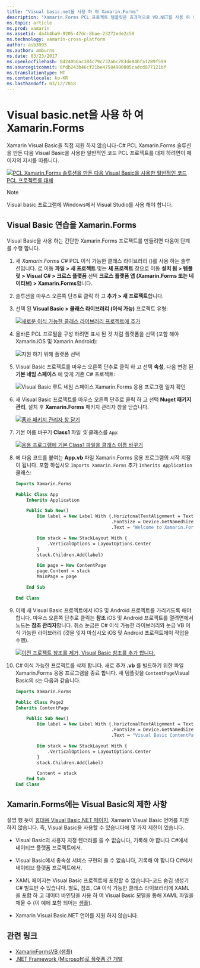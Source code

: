 ```yaml
---
title: "Visual basic.net을 사용 하 여 Xamarin.Forms"
description: "Xamarin.Forms PCL 프로젝트 템플릿은 효과적으로 VB.NET를 사용 하 여 플랫폼 간 모바일 앱을 빌드할 수 있도록 하는 주 어셈블리에 대 한 Visual Basic을 사용 하도록 수정할 수 있습니다."
ms.topic: article
ms.prod: xamarin
ms.assetid: da4b4ba9-9205-47dc-8bae-23272ede2c50
ms.technology: xamarin-cross-platform
author: asb3993
ms.author: amburns
ms.date: 03/23/2017
ms.openlocfilehash: 84240b6ac384c79c732abc783de84bfa1289f599
ms.sourcegitcommit: 0fdb243b46cf21be47584900805cadcd077121bf
ms.translationtype: MT
ms.contentlocale: ko-KR
ms.lasthandoff: 03/12/2018
---
```

# <a name="xamarinforms-using-visual-basicnet"></a>Visual basic.net을 사용 하 여 Xamarin.Forms

Xamarin Visual Basic을 직접 지원 하지 않습니다-C# PCL Xamarin.Forms 솔루션을 만든 다음 Visual Basic을 사용한 일반적인 코드 PCL 프로젝트를 대체 하려면이 페이지의 지시를 따릅니다.

[![](xamarin-forms-images/hero-sml.png "PCL Xamarin.Forms 솔루션을 만든 다음 Visual Basic을 사용한 일반적인 코드 PCL 프로젝트를 대체")](xamarin-forms-images/hero.png#lightbox)

> [!NOTE]
> Visual basic 프로그램에 Windows에서 Visual Studio를 사용 해야 합니다.

## <a name="xamarinforms-with-visual-basic-walkthrough"></a>Visual Basic 연습을 Xamarin.Forms

Visual Basic을 사용 하는 간단한 Xamarin.Forms 프로젝트를 만들려면 다음이 단계를 수행 합니다.

1. 새 *Xamarin.Forms C#* PCL 이식 가능한 클래스 라이브러리 ()를 사용 하는 솔루션입니다.
로 이동 **파일 > 새 프로젝트** 및는 **새 프로젝트** 창으로 이동 **설치 됨 > 템플릿 > Visual C# > 크로스 플랫폼** 선택  **크로스 플랫폼 앱 (Xamarin.Forms 또는 네이티브) > Xamarin.Forms**합니다.

2. 솔루션을 마우스 오른쪽 단추로 클릭 하 고 **추가 > 새 프로젝트**합니다.

3. 선택 된 **Visual Basic > 클래스 라이브러리 (이식 가능)** 프로젝트 유형:

   [![](xamarin-forms-images/add-vb-2-sml.png "새로운 이식 가능한 클래스 라이브러리 프로젝트에 추가")](xamarin-forms-images/add-vb-2.png#lightbox)

4. 올바른 PCL 프로필을 구성 하려면 표시 된 것 처럼 플랫폼을 선택 (포함 해야 Xamarin.iOS 및 Xamarin.Android):

   ![](xamarin-forms-images/add-vb-3-sml.png "지원 하기 위해 플랫폼 선택")

5. Visual Basic 프로젝트를 마우스 오른쪽 단추로 클릭 하 고 선택 **속성**, 다음 변경 된 **기본 네임 스페이스** 에 맞게 기존 C# 프로젝트:

   ![](xamarin-forms-images/add-vb-4s-sml.png "Visual Basic 루트 네임 스페이스 Xamarin.Forms 응용 프로그램 일치 확인")

6. 새 Visual Basic 프로젝트를 마우스 오른쪽 단추로 클릭 하 고 선택 **Nuget 패키지 관리**, 설치 후 **Xamarin.Forms** 패키지 관리자 창을 닫습니다.

   [![](xamarin-forms-images/add-vb-4-sml.png "폼과 패키지 관리자 창 닫기")](xamarin-forms-images/add-vb-4.png#lightbox)

7. 기본 이름 바꾸기 **Class1** 파일 *및* 클래스를 `App`:

   [![](xamarin-forms-images/add-vb-5-sml.png "응용 프로그램에 기본 Class1 파일을 클래스 이름 바꾸기")](xamarin-forms-images/add-vb-5.png#lightbox)

8. 에 다음 코드를 붙여는 **App.vb** 파일 Xamarin.Forms 응용 프로그램의 시작 지점이 됩니다. 포함 하십시오 `Imports Xamarin.Forms` 추가 `Inherits Application` 클래스:

    ```vb 
    Imports Xamarin.Forms

    Public Class App
        Inherits Application

        Public Sub New()
            Dim label = New Label With {.HoriztonalTextAlignment = TextAlignment.Center,
                                        .FontSize = Device.GetNamedSize(NamedSize.Medium, GetType(Label)),
                                        .Text = "Welcome to Xamarin.Forms with Visual Basic.NET"}

            Dim stack = New StackLayout With {
                .VerticalOptions = LayoutOptions.Center
            }
            stack.Children.Add(label)

            Dim page = New ContentPage
            page.Content = stack
            MainPage = page

        End Sub

    End Class
    ```

9. 이제 새 Visual Basic 프로젝트에서 iOS 및 Android 프로젝트를 가리키도록 해야 합니다.
마우스 오른쪽 단추로 클릭는 **참조** iOS 및 Android 프로젝트를 열려면에서 노드는 **참조 관리자**합니다. 취소 눈금은 C# 이식 가능한 라이브러리와 눈금 VB 이식 가능한 라이브러리 (것을 잊지 마십시오 iOS 및 Android 프로젝트에이 작업을 수행).

   [![](xamarin-forms-images/add-vb-8-sml.png "이전 프로젝트 참조를 제거, Visual Basic 참조를 추가 합니다.")](xamarin-forms-images/add-vb-8.png#lightbox)

10. C# 이식 가능한 프로젝트를 삭제 합니다. 새로 추가 **.vb** 를 빌드하기 위한 파일 Xamarin.Forms 응용 프로그램을 종료 합니다. 새 템플릿을 `ContentPage`Visual Basic의 s는 다음과 같습니다.

    ```vb
    Imports Xamarin.Forms

    Public Class Page2
    Inherits ContentPage

        Public Sub New()
            Dim label = New Label With {.HoriztonalTextAlignment = TextAlignment.Center,
                                        .FontSize = Device.GetNamedSize(NamedSize.Medium, GetType(Label)),
                                        .Text = "Visual Basic ContentPage"}

            Dim stack = New StackLayout With {
                .VerticalOptions = LayoutOptions.Center
            }
            stack.Children.Add(label)

            Content = stack
        End Sub
    End Class
    ```

## <a name="limitations-of-visual-basic-in-xamarinforms"></a>Xamarin.Forms에는 Visual Basic의 제한 사항

설명 했 듯이 [휴대용 Visual Basic.NET 페이지](~/cross-platform/platform/visual-basic/index.md), Xamarin Visual Basic 언어를 지원 하지 않습니다. 즉, Visual Basic을 사용할 수 있습니다에 몇 가지 제한이 있습니다.

 - Visual Basic의 사용자 지정 렌더러를 쓸 수 없습니다, 기록해 야 합니다 C#에서 네이티브 플랫폼 프로젝트에서.

 - Visual Basic에서 종속성 서비스 구현의 쓸 수 없습니다, 기록해 야 합니다 C#에서 네이티브 플랫폼 프로젝트에서.

 - XAML 페이지는 Visual Basic 프로젝트에 포함할 수 없습니다-코드 숨김 생성기 C# 빌드만 수 있습니다. 별도, 참조, C# 이식 가능한 클래스 라이브러리에 XAML을 포함 하 고 데이터 바인딩을 사용 하 여 Visual Basic 모델을 통해 XAML 파일을 채울 수 (이 예에 포함 되어는 [샘플](https://github.com/xamarin/mobile-samples/tree/master/VisualBasic/XamarinFormsVB/XamlPages)).

 - Xamarin Visual Basic.NET 언어를 지원 하지 않습니다.

## <a name="related-links"></a>관련 링크

- [XamarinFormsVB (샘플)](https://github.com/xamarin/mobile-samples/tree/master/VisualBasic/XamarinFormsVB)
- [.NET Framework (Microsoft)로 플랫폼 간 개발](http://msdn.microsoft.com/en-us/library/gg597391(v=vs.110).aspx)
